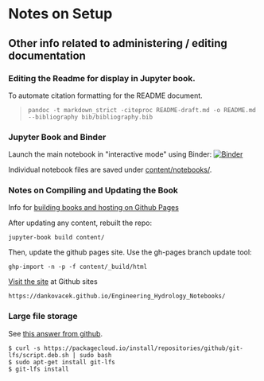 # Notes on Setup


## Other info related to administering / editing documentation

### Editing the Readme for display in Jupyter book. 

To automate citation formatting for the README document.

> `pandoc -t markdown_strict -citeproc README-draft.md -o README.md --bibliography bib/bibliography.bib`


### Jupyter Book and Binder

Launch the main notebook in "interactive mode" using Binder:
[![Binder](https://mybinder.org/badge_logo.svg)](https://mybinder.org/v2/gh/dankovacek/run_of_river_intro.git/main)

Individual notebook files are saved under [content/notebooks/](https://github.com/dankovacek/bcub/tree/main/content/).

### Notes on Compiling and Updating the Book 

Info for [building books and hosting on Github Pages](https://jupyterbook.org/publish/gh-pages.html)

After updating any content, rebuilt the repo:

`jupyter-book build content/`

Then, update the github pages site. Use the gh-pages branch update tool:

`ghp-import -n -p -f content/_build/html`

[Visit the site](https://dankovacek.github.io/Engineering_Hydrology_Notebooks/) at Github sites

`https://dankovacek.github.io/Engineering_Hydrology_Notebooks/`

### Large file storage

See [this answer from github](https://stackoverflow.com/a/48734334/4885029).  

```
$ curl -s https://packagecloud.io/install/repositories/github/git-lfs/script.deb.sh | sudo bash
$ sudo apt-get install git-lfs
$ git-lfs install
```




